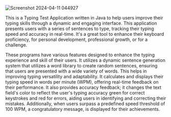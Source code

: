 
![Screenshot 2024-04-11 044927](https://github.com/AltUser44/Typingprogram/assets/138399028/7c8944e0-a7c3-4bbb-b2fd-c0eb468b1469)


This is a Typing Test Application written in Java to help users improve their typing skills through a dynamic and engaging interface.
This application presents users with a series of sentences to type, tracking their typing speed and accuracy in real-time.
It's a great tool to enhance their keyboard proficiency, for personal development, professional growth, or for a challenge.

These programs have various features designed to enhance the typing experience and skill of their users.
It utilizes a dynamic sentence generation system that utilizes a word library to create random sentences, ensuring that users are
presented with a wide variety of words. This helps in improving typing versatility and adaptability.
It calculates and displays their typing speed in words per minute (WPM), offering real-time feedback on their performance.
It also provides accuracy feedback; it changes the text field's color to reflect the user's typing accuracy green for correct keystrokes and red for errors,
aiding users in identifying and correcting their mistakes.
Additionally, when users surpass a predefined speed threshold of 100 WPM, a congratulatory message, is displayed for their achievements.
